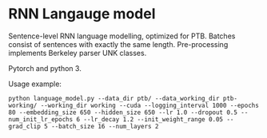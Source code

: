 # RNN Langauge model

Sentence-level RNN language modelling, optimized for PTB.
Batches consist of sentences with exactly the same length.
Pre-processing implements Berkeley parser UNK classes.

Pytorch and python 3.

Usage example:

    python language_model.py --data_dir ptb/ --data_working_dir ptb-working/ --working_dir working --cuda --logging_interval 1000 --epochs 80 --embedding_size 650 --hidden_size 650 --lr 1.0 --dropout 0.5 --num_init_lr_epochs 6 --lr_decay 1.2 --init_weight_range 0.05 --grad_clip 5 --batch_size 16 --num_layers 2 

